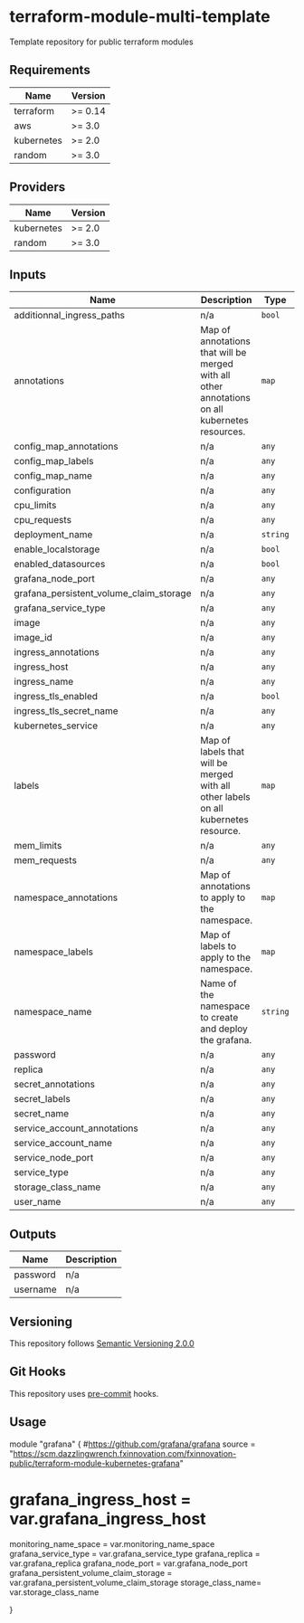 # terraform-module-multi-template

Template repository for public terraform modules

<!-- BEGINNING OF PRE-COMMIT-TERRAFORM DOCS HOOK -->
## Requirements

| Name | Version |
|------|---------|
| terraform | >= 0.14 |
| aws | >= 3.0 |
| kubernetes | >= 2.0 |
| random | >= 3.0 |

## Providers

| Name | Version |
|------|---------|
| kubernetes | >= 2.0 |
| random | >= 3.0 |

## Inputs

| Name | Description | Type | Default | Required |
|------|-------------|------|---------|:--------:|
| additionnal\_ingress\_paths | n/a | `bool` | n/a | yes |
| annotations | Map of annotations that will be merged with all other annotations on all kubernetes resources. | `map` | `{}` | no |
| config\_map\_annotations | n/a | `any` | n/a | yes |
| config\_map\_labels | n/a | `any` | n/a | yes |
| config\_map\_name | n/a | `any` | n/a | yes |
| configuration | n/a | `any` | n/a | yes |
| cpu\_limits | n/a | `any` | n/a | yes |
| cpu\_requests | n/a | `any` | n/a | yes |
| deployment\_name | n/a | `string` | `"grafana"` | no |
| enable\_localstorage | n/a | `bool` | n/a | yes |
| enabled\_datasources | n/a | `bool` | n/a | yes |
| grafana\_node\_port | n/a | `any` | n/a | yes |
| grafana\_persistent\_volume\_claim\_storage | n/a | `any` | n/a | yes |
| grafana\_service\_type | n/a | `any` | n/a | yes |
| image | n/a | `any` | n/a | yes |
| image\_id | n/a | `any` | n/a | yes |
| ingress\_annotations | n/a | `any` | n/a | yes |
| ingress\_host | n/a | `any` | n/a | yes |
| ingress\_name | n/a | `any` | n/a | yes |
| ingress\_tls\_enabled | n/a | `bool` | n/a | yes |
| ingress\_tls\_secret\_name | n/a | `any` | n/a | yes |
| kubernetes\_service | n/a | `any` | n/a | yes |
| labels | Map of labels that will be merged with all other labels on all kubernetes resource. | `map` | `{}` | no |
| mem\_limits | n/a | `any` | n/a | yes |
| mem\_requests | n/a | `any` | n/a | yes |
| namespace\_annotations | Map of annotations to apply to the namespace. | `map` | `{}` | no |
| namespace\_labels | Map of labels to apply to the namespace. | `map` | `{}` | no |
| namespace\_name | Name of the namespace to create and deploy the grafana. | `string` | `"grafana"` | no |
| password | n/a | `any` | n/a | yes |
| replica | n/a | `any` | n/a | yes |
| secret\_annotations | n/a | `any` | n/a | yes |
| secret\_labels | n/a | `any` | n/a | yes |
| secret\_name | n/a | `any` | n/a | yes |
| service\_account\_annotations | n/a | `any` | n/a | yes |
| service\_account\_name | n/a | `any` | n/a | yes |
| service\_node\_port | n/a | `any` | n/a | yes |
| service\_type | n/a | `any` | n/a | yes |
| storage\_class\_name | n/a | `any` | n/a | yes |
| user\_name | n/a | `any` | n/a | yes |

## Outputs

| Name | Description |
|------|-------------|
| password | n/a |
| username | n/a |

<!-- END OF PRE-COMMIT-TERRAFORM DOCS HOOK -->

## Versioning
This repository follows [Semantic Versioning 2.0.0](https://semver.org/)

## Git Hooks
This repository uses [pre-commit](https://pre-commit.com/) hooks.

## Usage

module "grafana" {
  #https://github.com/grafana/grafana
  source = "https://scm.dazzlingwrench.fxinnovation.com/fxinnovation-public/terraform-module-kubernetes-grafana"
  # grafana_ingress_host = var.grafana_ingress_host
  monitoring_name_space = var.monitoring_name_space
  grafana_service_type = var.grafana_service_type
  grafana_replica = var.grafana_replica
  grafana_node_port = var.grafana_node_port
  grafana_persistent_volume_claim_storage = var.grafana_persistent_volume_claim_storage
  storage_class_name= var.storage_class_name

}
